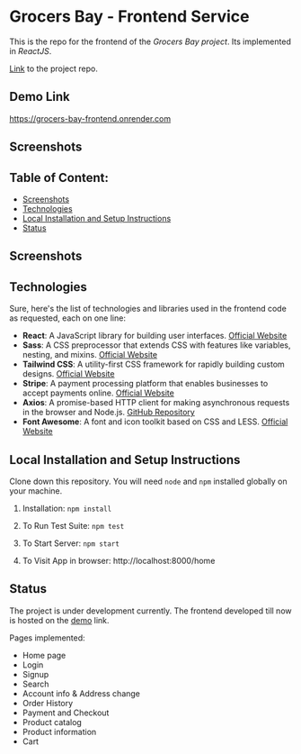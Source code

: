 # Grocers Bay - Frontend Service
This is the repo for the frontend of the *Grocers Bay project*. Its implemented in *ReactJS*. 

[Link](https://github.com/soham04/grocers-bay) to the project repo.

## Demo Link

https://grocers-bay-frontend.onrender.com 

## Screenshots

## Table of Content:

-   [Screenshots](#screenshots)
-   [Technologies](#technologies)
-   [Local Installation and Setup Instructions](#Local-Installation-and-Setup-Instructions)
-   [Status](#status)


## Screenshots
## Technologies
Sure, here's the list of technologies and libraries used in the frontend code as requested, each on one line:

- **React**: A JavaScript library for building user interfaces. [Official Website](https://reactjs.org/)
- **Sass**: A CSS preprocessor that extends CSS with features like variables, nesting, and mixins. [Official Website](https://sass-lang.com/)
- **Tailwind CSS**: A utility-first CSS framework for rapidly building custom designs. [Official Website](https://tailwindcss.com/)
- **Stripe**: A payment processing platform that enables businesses to accept payments online. [Official Website](https://stripe.com/)
- **Axios**: A promise-based HTTP client for making asynchronous requests in the browser and Node.js. [GitHub Repository](https://github.com/axios/axios)
- **Font Awesome**: A font and icon toolkit based on CSS and LESS. [Official Website](https://fontawesome.com/)
## Local Installation and Setup Instructions
Clone down this repository. You will need `node` and `npm` installed globally on your machine.

1) Installation:
```npm install```

2) To Run Test Suite:
```npm test```

3) To Start Server:
```npm start```

4) To Visit App in browser:
http://localhost:8000/home 

## Status

The project is under development currently. The frontend developed till now is hosted on the [demo](#demo-link) link. 

Pages implemented: 
 - Home page
 - Login 
 - Signup
 - Search
 - Account info & Address change
 - Order History
 - Payment and Checkout
 - Product catalog
 - Product information
 - Cart
